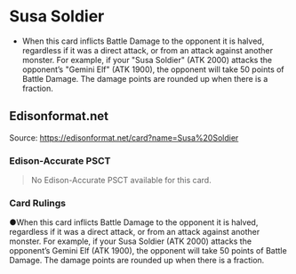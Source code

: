 # Susa Soldier

*   When this card inflicts Battle Damage to the opponent it is halved, regardless if it was a direct attack, or from an attack against another monster. For example, if your "Susa Soldier" (ATK 2000) attacks the opponent’s "Gemini Elf" (ATK 1900), the opponent will take 50 points of Battle Damage. The damage points are rounded up when there is a fraction.

## Edisonformat.net

Source: https://edisonformat.net/card?name=Susa%20Soldier

### Edison-Accurate PSCT

> No Edison-Accurate PSCT available for this card.

### Card Rulings

●When this card inflicts Battle Damage to the opponent it is halved, regardless if it was a direct attack, or from an attack against another monster. For example, if your Susa Soldier (ATK 2000) attacks the opponent’s Gemini Elf (ATK 1900), the opponent will take 50 points of Battle Damage. The damage points are rounded up when there is a fraction.
            